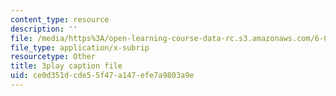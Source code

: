 ```yaml
---
content_type: resource
description: ''
file: /media/https%3A/open-learning-course-data-rc.s3.amazonaws.com/6-041-probabilistic-systems-analysis-and-applied-probability-fall-2010/ce0d351dcde55f47a147efe7a9803a9e_IkbkEtOOC1Y.vtt
file_type: application/x-subrip
resourcetype: Other
title: 3play caption file
uid: ce0d351d-cde5-5f47-a147-efe7a9803a9e
---
```

